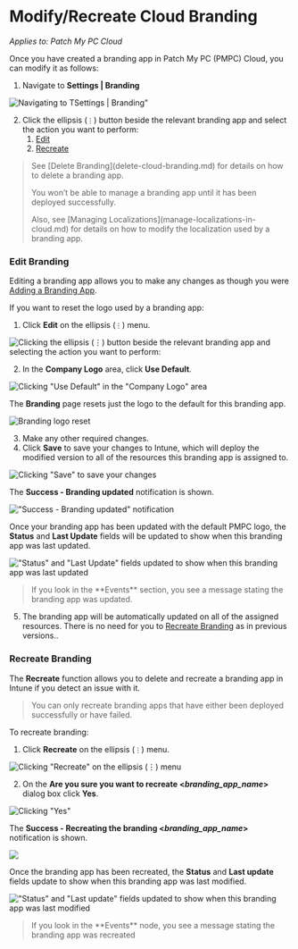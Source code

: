 # Modify/Recreate Cloud Branding

_Applies to: Patch My PC Cloud_

Once you have created a branding app in Patch My PC (PMPC) Cloud, you can modify it as follows:

1. Navigate to **Settings | Branding**

![Navigating  to TSettings | Branding"](/_images/image-(2411).png "Navigating  to TSettings | Branding&#x22;")

2. Click the ellipsis (`⋮`) button beside the relevant branding app and select the action you want to perform:
   1. [Edit](modify-recreate-cloud-branding.md#edit-branding)
   2. [Recreate](modify-recreate-cloud-branding.md#recreate-branding)

<blockquote class="wp-block-quote is-note">
<p>See [Delete Branding](delete-cloud-branding.md) for details on how to delete a branding app.</p>
<p>You won’t be able to manage a branding app until it has been deployed successfully.</p>
<p>Also, see [Managing Localizations](manage-localizations-in-cloud.md) for details on how to modify the localization used by a branding app.</p>
</blockquote>

### Edit Branding

Editing a branding app allows you to make any changes as though you were [Adding a Branding App](add-cloud-branding.md).

If you want to reset the logo used by a branding app:

1. Click **Edit** on the ellipsis (`⋮`) menu.

![Clicking the ellipsis (⋮) button beside the relevant branding app and selecting the action you want to perform:](/_images/image-(2659).png "Clicking the ellipsis (⋮) button beside the relevant branding app and selecting the action you want to perform:")

2. In the **Company Logo** area, click **Use Default**.

![Clicking "Use Default" in the "Company Logo" area](/_images/image-(2413).png "Clicking &#x22;Use Default&#x22; in the &#x22;Company Logo&#x22; area")

The **Branding** page resets just the logo to the default for this branding app.

![Branding logo reset](/_images/image-(2414).png "Branding logo reset")

3. Make any other required changes.
4. Click **Save** to save your changes to Intune, which will deploy the modified version to all of the resources this branding app is assigned to.

![Clicking "Save" to save your changes](/_images/image-(2415).png "Clicking &#x22;Save&#x22; to save your changes")

The **Success - Branding updated** notification is shown.

!["Success - Branding updated" notification](/_images/image-(2680).png "&#x22;Success - Branding updated&#x22; notification")

Once your branding app has been updated with the default PMPC logo, the **Status** and **Last Update** fields will be updated to show when this branding app was last updated.

!["Status" and "Last Update" fields updated to show when this branding app was last updated](/_images/image-(2681).png "&#x22;Status&#x22; and &#x22;Last Update&#x22; fields updated to show when this branding app was last updated")

<blockquote class="wp-block-quote is-tip">
<p>If you look in the **Events** section, you see a message stating the branding app was updated.</p>
</blockquote>

5. The branding app will be automatically updated on all of the assigned resources. There is no need for you to [Recreate Branding](modify-recreate-cloud-branding.md#recreate-branding) as in previous versions..

### Recreate Branding

The **Recreate** function allows you to delete and recreate a branding app in Intune if you detect an issue with it.

<blockquote class="wp-block-quote is-important">
<p>You can only recreate branding apps that have either been deployed successfully or have failed.</p>
</blockquote>

To recreate branding:

1. Click **Recreate** on the ellipsis (`⋮`) menu.

![Clicking "Recreate" on the ellipsis (⋮) menu](/_images/image-(2682).png "Clicking &#x22;Recreate&#x22; on the ellipsis (⋮) menu")

2. On the **Are you sure you want to recreate <**_**branding\_app\_name**_**>** dialog box click **Yes**.

![Clicking "Yes"](/_images/image-(2503).png "Clicking &#x22;Yes&#x22;")

The **Success - Recreating the branding <**_**branding\_app\_name**_**>** notification is shown.

![](/_images/image-(2683).png)

Once the branding app has been recreated, the **Status** and **Last update** fields update to show when this branding app was last modified.

!["Status" and "Last update" fields updated to show when this branding app was last modified](/_images/image-(2684).png "&#x22;Status&#x22; and &#x22;Last update&#x22; fields updated to show when this branding app was last modified")

<blockquote class="wp-block-quote is-tip">
<p>If you look in the **Events** node, you see a message stating the branding app was recreated</p>
</blockquote>